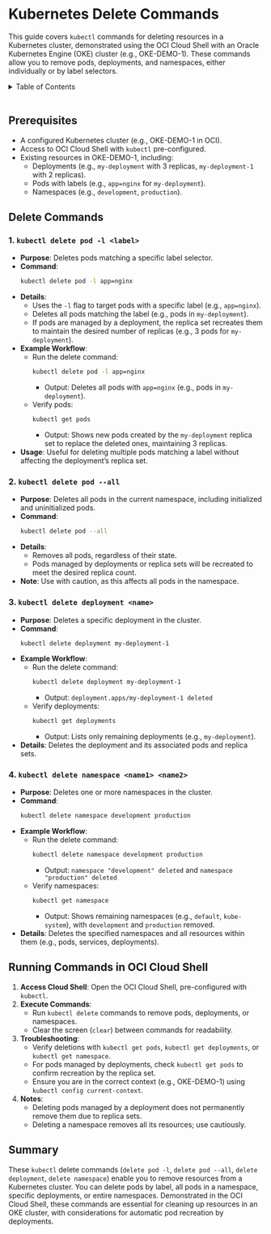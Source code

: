 # **Kubernetes Delete Commands**

This guide covers `kubectl` commands for deleting resources in a Kubernetes cluster, demonstrated using the OCI Cloud Shell with an Oracle Kubernetes Engine (OKE) cluster (e.g., OKE-DEMO-1). These commands allow you to remove pods, deployments, and namespaces, either individually or by label selectors.

<details>
<summary>Table of Contents</summary>

- [**Kubernetes Delete Commands**](#kubernetes-delete-commands)
  - [Prerequisites](#prerequisites)
  - [Delete Commands](#delete-commands)
    - [1. `kubectl delete pod -l <label>`](#1-kubectl-delete-pod--l-label)
    - [2. `kubectl delete pod --all`](#2-kubectl-delete-pod---all)
    - [3. `kubectl delete deployment <name>`](#3-kubectl-delete-deployment-name)
    - [4. `kubectl delete namespace <name1> <name2>`](#4-kubectl-delete-namespace-name1-name2)
  - [Running Commands in OCI Cloud Shell](#running-commands-in-oci-cloud-shell)
  - [Summary](#summary)

</details>

<br/>

## Prerequisites
- A configured Kubernetes cluster (e.g., OKE-DEMO-1 in OCI).
- Access to OCI Cloud Shell with `kubectl` pre-configured.
- Existing resources in OKE-DEMO-1, including:
  - Deployments (e.g., `my-deployment` with 3 replicas, `my-deployment-1` with 2 replicas).
  - Pods with labels (e.g., `app=nginx` for `my-deployment`).
  - Namespaces (e.g., `development`, `production`).

## Delete Commands

### 1. `kubectl delete pod -l <label>`
- **Purpose**: Deletes pods matching a specific label selector.
- **Command**:
  ```bash
  kubectl delete pod -l app=nginx
  ```
- **Details**:
  - Uses the `-l` flag to target pods with a specific label (e.g., `app=nginx`).
  - Deletes all pods matching the label (e.g., pods in `my-deployment`).
  - If pods are managed by a deployment, the replica set recreates them to maintain the desired number of replicas (e.g., 3 pods for `my-deployment`).
- **Example Workflow**:
  - Run the delete command:
    ```bash
    kubectl delete pod -l app=nginx
    ```
    - Output: Deletes all pods with `app=nginx` (e.g., pods in `my-deployment`).
  - Verify pods:
    ```bash
    kubectl get pods
    ```
    - Output: Shows new pods created by the `my-deployment` replica set to replace the deleted ones, maintaining 3 replicas.
- **Usage**: Useful for deleting multiple pods matching a label without affecting the deployment’s replica set.

### 2. `kubectl delete pod --all`
- **Purpose**: Deletes all pods in the current namespace, including initialized and uninitialized pods.
- **Command**:
  ```bash
  kubectl delete pod --all
  ```
- **Details**:
  - Removes all pods, regardless of their state.
  - Pods managed by deployments or replica sets will be recreated to meet the desired replica count.
- **Note**: Use with caution, as this affects all pods in the namespace.

### 3. `kubectl delete deployment <name>`
- **Purpose**: Deletes a specific deployment in the cluster.
- **Command**:
  ```bash
  kubectl delete deployment my-deployment-1
  ```
- **Example Workflow**:
  - Run the delete command:
    ```bash
    kubectl delete deployment my-deployment-1
    ```
    - Output: `deployment.apps/my-deployment-1 deleted`
  - Verify deployments:
    ```bash
    kubectl get deployments
    ```
    - Output: Lists only remaining deployments (e.g., `my-deployment`).
- **Details**: Deletes the deployment and its associated pods and replica sets.

### 4. `kubectl delete namespace <name1> <name2>`
- **Purpose**: Deletes one or more namespaces in the cluster.
- **Command**:
  ```bash
  kubectl delete namespace development production
  ```
- **Example Workflow**:
  - Run the delete command:
    ```bash
    kubectl delete namespace development production
    ```
    - Output: `namespace "development" deleted` and `namespace "production" deleted`
  - Verify namespaces:
    ```bash
    kubectl get namespace
    ```
    - Output: Shows remaining namespaces (e.g., `default`, `kube-system`), with `development` and `production` removed.
- **Details**: Deletes the specified namespaces and all resources within them (e.g., pods, services, deployments).

## Running Commands in OCI Cloud Shell
1. **Access Cloud Shell**: Open the OCI Cloud Shell, pre-configured with `kubectl`.
2. **Execute Commands**:
   - Run `kubectl delete` commands to remove pods, deployments, or namespaces.
   - Clear the screen (`clear`) between commands for readability.
3. **Troubleshooting**:
   - Verify deletions with `kubectl get pods`, `kubectl get deployments`, or `kubectl get namespace`.
   - For pods managed by deployments, check `kubectl get pods` to confirm recreation by the replica set.
   - Ensure you are in the correct context (e.g., OKE-DEMO-1) using `kubectl config current-context`.
4. **Notes**:
   - Deleting pods managed by a deployment does not permanently remove them due to replica sets.
   - Deleting a namespace removes all its resources; use cautiously.

## Summary
These `kubectl` delete commands (`delete pod -l`, `delete pod --all`, `delete deployment`, `delete namespace`) enable you to remove resources from a Kubernetes cluster. You can delete pods by label, all pods in a namespace, specific deployments, or entire namespaces. Demonstrated in the OCI Cloud Shell, these commands are essential for cleaning up resources in an OKE cluster, with considerations for automatic pod recreation by deployments.